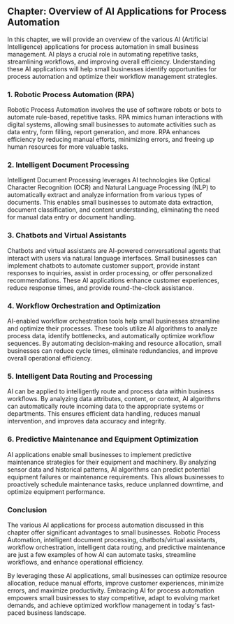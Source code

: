 Chapter: Overview of AI Applications for Process Automation
-----------------------------------------------------------

In this chapter, we will provide an overview of the various AI (Artificial Intelligence) applications for process automation in small business management. AI plays a crucial role in automating repetitive tasks, streamlining workflows, and improving overall efficiency. Understanding these AI applications will help small businesses identify opportunities for process automation and optimize their workflow management strategies.

### 1. Robotic Process Automation (RPA)

Robotic Process Automation involves the use of software robots or bots to automate rule-based, repetitive tasks. RPA mimics human interactions with digital systems, allowing small businesses to automate activities such as data entry, form filling, report generation, and more. RPA enhances efficiency by reducing manual efforts, minimizing errors, and freeing up human resources for more valuable tasks.

### 2. Intelligent Document Processing

Intelligent Document Processing leverages AI technologies like Optical Character Recognition (OCR) and Natural Language Processing (NLP) to automatically extract and analyze information from various types of documents. This enables small businesses to automate data extraction, document classification, and content understanding, eliminating the need for manual data entry or document handling.

### 3. Chatbots and Virtual Assistants

Chatbots and virtual assistants are AI-powered conversational agents that interact with users via natural language interfaces. Small businesses can implement chatbots to automate customer support, provide instant responses to inquiries, assist in order processing, or offer personalized recommendations. These AI applications enhance customer experiences, reduce response times, and provide round-the-clock assistance.

### 4. Workflow Orchestration and Optimization

AI-enabled workflow orchestration tools help small businesses streamline and optimize their processes. These tools utilize AI algorithms to analyze process data, identify bottlenecks, and automatically optimize workflow sequences. By automating decision-making and resource allocation, small businesses can reduce cycle times, eliminate redundancies, and improve overall operational efficiency.

### 5. Intelligent Data Routing and Processing

AI can be applied to intelligently route and process data within business workflows. By analyzing data attributes, content, or context, AI algorithms can automatically route incoming data to the appropriate systems or departments. This ensures efficient data handling, reduces manual intervention, and improves data accuracy and integrity.

### 6. Predictive Maintenance and Equipment Optimization

AI applications enable small businesses to implement predictive maintenance strategies for their equipment and machinery. By analyzing sensor data and historical patterns, AI algorithms can predict potential equipment failures or maintenance requirements. This allows businesses to proactively schedule maintenance tasks, reduce unplanned downtime, and optimize equipment performance.

### Conclusion

The various AI applications for process automation discussed in this chapter offer significant advantages to small businesses. Robotic Process Automation, intelligent document processing, chatbots/virtual assistants, workflow orchestration, intelligent data routing, and predictive maintenance are just a few examples of how AI can automate tasks, streamline workflows, and enhance operational efficiency.

By leveraging these AI applications, small businesses can optimize resource allocation, reduce manual efforts, improve customer experiences, minimize errors, and maximize productivity. Embracing AI for process automation empowers small businesses to stay competitive, adapt to evolving market demands, and achieve optimized workflow management in today's fast-paced business landscape.

